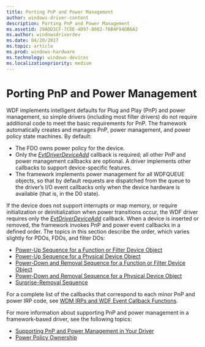 ```yaml
---
title: Porting PnP and Power Management
author: windows-driver-content
description: Porting PnP and Power Management
ms.assetid: 29ADD3CF-7CDE-4D97-8082-76B4F94DB6A2
ms.author: windowsdriverdev
ms.date: 04/20/2017
ms.topic: article
ms.prod: windows-hardware
ms.technology: windows-devices
ms.localizationpriority: medium
---
```


# Porting PnP and Power Management


WDF implements intelligent defaults for Plug and Play (PnP) and power management, so simple drivers (including most filter drivers) do not require additional code to meet the basic requirements for PnP. The framework automatically creates and manages PnP, power management, and power policy state machines. By default:

-   The FDO owns power policy for the device.
-   Only the [*EvtDriverDeviceAdd*](https://msdn.microsoft.com/library/windows/hardware/ff541693) callback is required; all other PnP and power management callbacks are optional. A driver implements other callbacks to support device-specific features.
-   The framework implements power management for all WDFQUEUE objects, so that by default requests are dispatched from the queue to the driver’s I/O event callbacks only when the device hardware is available (that is, in the D0 state).

If the device does not support interrupts or map memory, or require initialization or deinitialization when power transitions occur, the WDF driver requires only the [*EvtDriverDeviceAdd*](https://msdn.microsoft.com/library/windows/hardware/ff541693) callback.
When a device is inserted or removed, the framework invokes PnP and power event callbacks in a defined order. The topics in this section describe the order, which varies slightly for PDOs, FDOs, and filter DOs:

-   [Power-Up Sequence for a Function or Filter Device Object](power-up-sequence-for-a-function-or-filter-driver.md)
-   [Power-Up Sequence for a Physical Device Object](power-up-sequence-for-a-bus-driver.md)
-   [Power-Down and Removal Sequence for a Function or Filter Device Object](power-down-and-removal-sequence-for-a-function-or-filter-driver.md)
-   [Power-Down and Removal Sequence for a Physical Device Object](power-down-and-removal-sequence-for-a-bus-driver.md)
-   [Surprise-Removal Sequence](surprise-removal-sequence.md)

For a complete list of the callbacks that correspond to each minor PnP and power IRP code, see [WDM IRPs and WDF Event Callback Functions](wdm-irps-and-kmdf-event-callback-functions.md).

For more information about supporting PnP and power management in a framework-based driver, see the following topics:

-   [Supporting PnP and Power Management in Your Driver](supporting-pnp-and-power-management-in-your-driver.md)
-   [Power Policy Ownership](power-policy-ownership.md)

 

 





